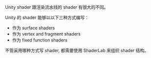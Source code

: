 Unity shader 跟渲染流水线的 shader 有很大的不同。

Unity 的 shader 能够以以下三种方式编写：
- 作为 surface shaders
- 作为 vertex and fragment shaders
- 作为 fixed function shaders

不管采用哪种方式写 shader, 都需要使用 ShaderLab 来组织 shader 结构。
